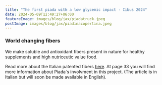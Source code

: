 ```yaml
---
title: "The first piada with a low glycemic impact - Cibus 2024"
date: 2024-05-09T12:49:27+06:00
featureImage: images/blog/jax/piadatruck.jpeg
postImage: images/blog/jax/piadinacopertina.jpeg
---
```


### World changing fibers

We make soluble and antioxidant fibers present in nature for healthy supplements and high nutriceutic value food.

Read more about the Italian patented fibers [here](https://golfarellieditore.it/wp-content/uploads/2024/05/Gusto-Apr-24-LOW.pdf). At page 33 you will find more information about Piada's involvment in this project. (The article is in Italian but will soon be made available in English).
